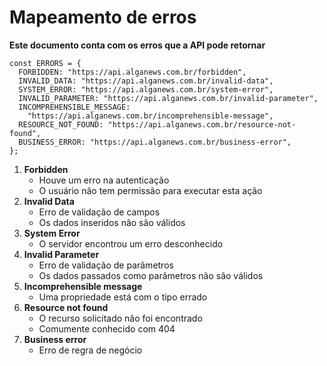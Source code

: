 # Mapeamento de erros

**Este documento conta com os erros que a API pode retornar**

```tsx
const ERRORS = {
  FORBIDDEN: "https://api.alganews.com.br/forbidden",
  INVALID_DATA: "https://api.alganews.com.br/invalid-data",
  SYSTEM_ERROR: "https://api.alganews.com.br/system-error",
  INVALID_PARAMETER: "https://api.alganews.com.br/invalid-parameter",
  INCOMPREHENSIBLE_MESSAGE:
    "https://api.alganews.com.br/incomprehensible-message",
  RESOURCE_NOT_FOUND: "https://api.alganews.com.br/resource-not-found",
  BUSINESS_ERROR: "https://api.alganews.com.br/business-error",
};
```

1. **Forbidden**
    - Houve um erro na autenticação
    - O usuário não tem permissão para executar esta ação
2. **Invalid Data**
    - Erro de validação de campos
    - Os dados inseridos não são válidos
3. **System Error**
    - O servidor encontrou um erro desconhecido
4. **Invalid Parameter**
    - Erro de validação de parâmetros
    - Os dados passados como parâmetros não são válidos
5. **Incomprehensible message**
    - Uma propriedade está com o tipo errado
6. **Resource not found**
    - O recurso solicitado não foi encontrado
    - Comumente conhecido com 404
7. **Business error**
    - Erro de regra de negócio